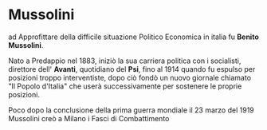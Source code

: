 # Mussolini

ad Approfittare della difficile situazione Politico Economica in italia fu **Benito Mussolini**. 

Nato a Predappio nel 1883, iniziò la sua carriera politica con i socialisti, direttore dell' **Avanti**, quotidiano del **Psi**, fino al 1914 quando fu espulso per posizioni troppo interventiste,
dopo ciò fondò un nuovo giornale chiamato "Il Popolo d'Italia" che userà successivamente per sostenere le proprie posizioni.

Poco dopo la conclusione della prima guerra mondiale il 23 marzo del 1919 Mussolini creò a Milano i Fasci di Combattimento
<!--stackedit_data:
eyJoaXN0b3J5IjpbLTE2Mjc4NTAwNzAsLTc3NDU4Nzc0NiwtNT
AwNzg0NDQ2LDE2OTI2NzgxNDcsLTY5NTUxMTA5NCwyNzA3NDU2
MTQsMTIyODE5ODg4Miw3MzA5OTgxMTZdfQ==
-->